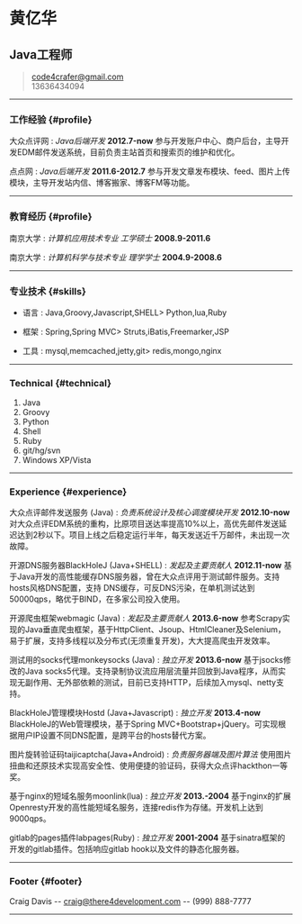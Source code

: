 #  黄亿华
## Java工程师
  
> [code4crafer@gmail.com](code4crafer@gmail.com)  
> 13636434094	 

------

### 工作经验 {#profile}

大众点评网
: *Java后端开发*
  __2012.7-now__
  参与开发账户中心、商户后台，主导开发EDM邮件发送系统，目前负责主站首页和搜索页的维护和优化。

点点网
: *Java后端开发*
  __2011.6-2012.7__
	参与开发文章发布模块、feed、图片上传模块，主导开发站内信、博客搬家、博客FM等功能。

------

### 教育经历 {#profile}

南京大学
: *计算机应用技术专业 工学硕士*
  __2008.9-2011.6__

南京大学
: *计算机科学与技术专业	理学学士*
  __2004.9-2008.6__


------

### 专业技术 {#skills}

* 语言
  : Java,Groovy,Javascript,SHELL> Python,lua,Ruby

* 框架
  : Spring,Spring MVC> Struts,iBatis,Freemarker,JSP

* 工具
  : mysql,memcached,jetty,git> redis,mongo,nginx

-------

### Technical {#technical}

1. Java
1. Groovy
1. Python
1. Shell
1. Ruby
1. git/hg/svn
1. Windows XP/Vista

------

### Experience {#experience}

大众点评邮件发送服务 (Java)
: *负责系统设计及核心调度模块开发*
  __2012.10-now__
  对大众点评EDM系统的重构，比原项目送达率提高10%以上，高优先邮件发送延迟达到2秒以下。项目上线之后稳定运行半年，每天发送近千万邮件，未出现一次故障。

开源DNS服务器BlackHoleJ (Java+SHELL)
: *发起及主要贡献人*
  __2012.11-now__
  基于Java开发的高性能缓存DNS服务器，曾在大众点评用于测试邮件服务。支持hosts风格DNS配置，支持  DNS缓存，可反DNS污染，在单机测试达到50000qps，略优于BIND，在多家公司投入使用。

开源爬虫框架webmagic (Java)
: *发起及主要贡献人*
  __2013.6-now__
  参考Scrapy实现的Java垂直爬虫框架，基于HttpClient、Jsoup、HtmlCleaner及Selenium，易于扩展，支持多线程以及分布式(无须重复开发)，大大提高爬虫开发效率。

测试用的socks代理monkeysocks (Java)
: *独立开发*
  __2013.6-now__
  基于jsocks修改的Java socks5代理。支持录制协议流应用层流量并回放到Java程序，从而实现无副作用、无外部依赖的测试，目前已支持HTTP，后续加入mysql、netty支持。


BlackHoleJ管理模块Hostd (Java+Javascript)
: *独立开发*
  __2013.4-now__
  BlackHoleJ的Web管理模块，基于Spring MVC+Bootstrap+jQuery。可实现根据用户IP设置不同DNS配置，是跨平台的hosts替代方案。
  
图片旋转验证码taijicaptcha(Java+Android)
: *负责服务器端及图片算法*
	使用图片扭曲和还原技术实现高安全性、使用便捷的验证码，获得大众点评hackthon一等奖。
  
基于nginx的短域名服务moonlink(lua)
: *独立开发*
  __2013.-2004__
  基于nginx的扩展Openresty开发的高性能短域名服务，连接redis作为存储。开发机上达到9000qps。
  
gitlab的pages插件labpages(Ruby)
: *独立开发*
  __2001-2004__
  基于sinatra框架的开发的gitlab插件。包括响应gitlab hook以及文件的静态化服务器。

------

### Footer {#footer}

Craig Davis -- [craig@there4development.com](craig@there4development.com) -- (999) 888-7777

------
